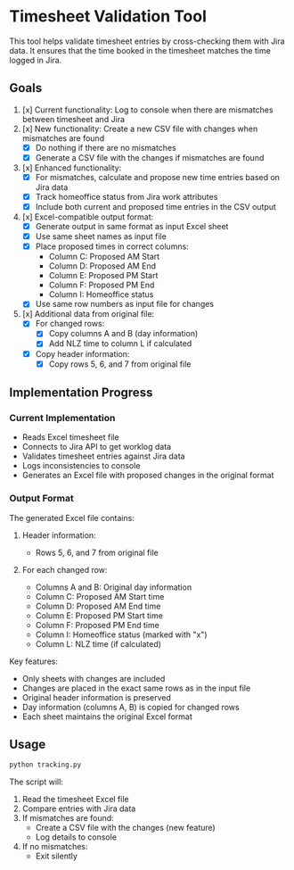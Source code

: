 # Timesheet Validation Tool

This tool helps validate timesheet entries by cross-checking them with Jira data. It ensures that the time booked in the timesheet matches the time logged in Jira.

## Goals

1. [x] Current functionality: Log to console when there are mismatches between timesheet and Jira
2. [x] New functionality: Create a new CSV file with changes when mismatches are found
   - [x] Do nothing if there are no mismatches
   - [x] Generate a CSV file with the changes if mismatches are found
3. [x] Enhanced functionality:
   - [x] For mismatches, calculate and propose new time entries based on Jira data
   - [x] Track homeoffice status from Jira work attributes
   - [x] Include both current and proposed time entries in the CSV output
4. [x] Excel-compatible output format:
   - [x] Generate output in same format as input Excel sheet
   - [x] Use same sheet names as input file
   - [x] Place proposed times in correct columns:
     - Column C: Proposed AM Start
     - Column D: Proposed AM End
     - Column E: Proposed PM Start
     - Column F: Proposed PM End
     - Column I: Homeoffice status
   - [x] Use same row numbers as input file for changes
5. [x] Additional data from original file:
   - [x] For changed rows:
     - [x] Copy columns A and B (day information)
     - [x] Add NLZ time to column L if calculated
   - [x] Copy header information:
     - [x] Copy rows 5, 6, and 7 from original file

## Implementation Progress

### Current Implementation
- Reads Excel timesheet file
- Connects to Jira API to get worklog data
- Validates timesheet entries against Jira data
- Logs inconsistencies to console
- Generates an Excel file with proposed changes in the original format

### Output Format

The generated Excel file contains:

1. Header information:
   - Rows 5, 6, and 7 from original file

2. For each changed row:
   - Columns A and B: Original day information
   - Column C: Proposed AM Start time
   - Column D: Proposed AM End time
   - Column E: Proposed PM Start time
   - Column F: Proposed PM End time
   - Column I: Homeoffice status (marked with "x")
   - Column L: NLZ time (if calculated)

Key features:
- Only sheets with changes are included
- Changes are placed in the exact same rows as in the input file
- Original header information is preserved
- Day information (columns A, B) is copied for changed rows
- Each sheet maintains the original Excel format

## Usage

```bash
python tracking.py
```

The script will:
1. Read the timesheet Excel file
2. Compare entries with Jira data
3. If mismatches are found:
   - Create a CSV file with the changes (new feature)
   - Log details to console
4. If no mismatches:
   - Exit silently